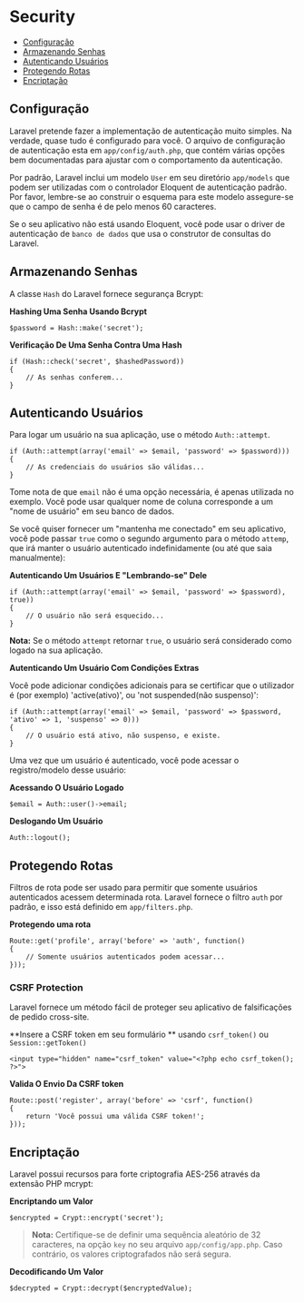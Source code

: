 # Security

- [Configuração](#configuration)
- [Armazenando Senhas](#storing-passwords)
- [Autenticando Usuários](#authenticating-users)
- [Protegendo Rotas](#protecting-routes)
- [Encriptação](#encryption)

<a name="configuration"></a>
## Configuração

Laravel pretende fazer a implementação de autenticação muito simples. Na verdade, quase tudo é configurado para você. O arquivo de configuração de autenticação esta em `app/config/auth.php`, que contém várias opções bem documentadas para ajustar com o comportamento da autenticação.

Por padrão, Laravel inclui um modelo `User` em seu diretório `app/models` que podem ser utilizadas com o controlador Eloquent de autenticação padrão. Por favor, lembre-se ao construir o esquema para este modelo assegure-se que o campo de senha é de pelo menos 60 caracteres.

Se o seu aplicativo não está usando Eloquent, você pode usar o driver de autenticação de `banco de dados` que usa o construtor de consultas do Laravel.

<a name="storing-passwords"></a>
## Armazenando Senhas

A classe `Hash` do Laravel fornece segurança Bcrypt:

**Hashing Uma Senha Usando Bcrypt**

	$password = Hash::make('secret');

**Verificação De Uma Senha Contra Uma Hash**

	if (Hash::check('secret', $hashedPassword))
	{
		// As senhas conferem...
	}

<a name="authenticating-users"></a>
## Autenticando Usuários

Para logar um usuário na sua aplicação, use o método `Auth::attempt`.

	if (Auth::attempt(array('email' => $email, 'password' => $password)))
	{
		// As credenciais do usuários são válidas...
	}

Tome nota de que `email` não é uma opção necessária, é apenas utilizada no exemplo. Você pode usar qualquer nome de coluna corresponde a um "nome de usuário" em seu banco de dados.

Se você quiser fornecer um "mantenha me conectado" em seu aplicativo, você pode passar `true` como o segundo argumento para o método `attemp`, que irá manter o usuário autenticado indefinidamente (ou até que saia manualmente):

**Autenticando Um Usuários E "Lembrando-se" Dele**

	if (Auth::attempt(array('email' => $email, 'password' => $password), true))
	{
		// O usuário não será esquecido...
	}

**Nota:** Se o método `attempt` retornar `true`, o usuário será considerado como logado na sua aplicação.

**Autenticando Um Usuário Com Condições Extras**

Você pode adicionar condições adicionais para se certificar que o utilizador é (por exemplo) 'active(ativo)', ou 'not suspended(não suspenso)':

    if (Auth::attempt(array('email' => $email, 'password' => $password, 'ativo' => 1, 'suspenso' => 0)))
    {
        // O usuário está ativo, não suspenso, e existe.
    }

Uma vez que um usuário é autenticado, você pode acessar o registro/modelo desse usuário:

**Acessando O Usuário Logado**

	$email = Auth::user()->email;

**Deslogando Um Usuário**

	Auth::logout();

<a name="protecting-routes"></a>
## Protegendo Rotas

Filtros de rota pode ser usado para permitir que somente usuários autenticados acessem determinada rota. Laravel fornece o filtro `auth` por padrão, e isso está definido em `app/filters.php`.

**Protegendo uma rota**

	Route::get('profile', array('before' => 'auth', function()
	{
		// Somente usuários autenticados podem acessar...
	}));

### CSRF Protection

Laravel fornece um método fácil de proteger seu aplicativo de falsificações de pedido cross-site.

**Insere a CSRF token em seu formulário ** usando `csrf_token()` ou `Session::getToken()`

    <input type="hidden" name="csrf_token" value="<?php echo csrf_token(); ?>">

**Valida O Envio Da CSRF token**

    Route::post('register', array('before' => 'csrf', function()
    {
        return 'Você possui uma válida CSRF token!';
    }));

<a name="encryption"></a>
## Encriptação

Laravel possui recursos para forte criptografia AES-256 através da extensão PHP mcrypt:

**Encriptando um Valor**

	$encrypted = Crypt::encrypt('secret');

> **Nota:** Certifique-se de definir uma sequência aleatório de 32 caracteres, na opção `key` no seu arquivo `app/config/app.php`. Caso contrário, os valores criptografados não será segura.

**Decodificando Um Valor**

	$decrypted = Crypt::decrypt($encryptedValue);
